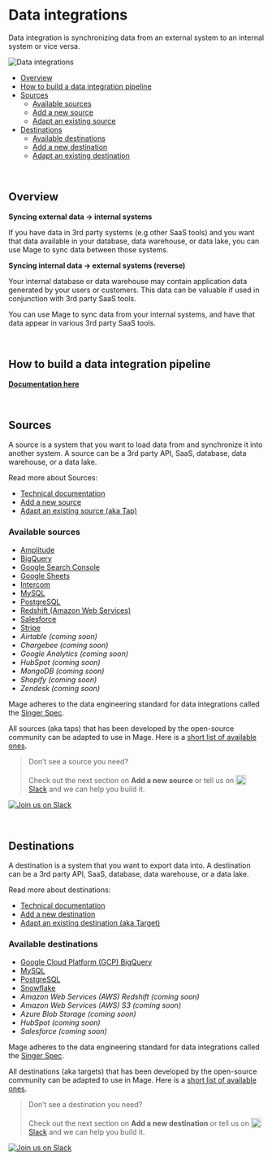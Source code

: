 # Data integrations

Data integration is synchronizing data from an external system to an internal system or vice versa.

<img
  alt="Data integrations"
  src="https://www.radicalcompliance.com/wp-content/uploads/2021/02/data-meme.gif"
/>

- [Overview](#overview)
- [How to build a data integration pipeline](../guides/pipelines/DataIntegrationPipeline.md)
- [Sources](#sources)
    - [Available sources](#available-sources)
    - [Add a new source](../guides/data_integrations/sources/AddNewSource.md)
    - [Adapt an existing source](../guides/data_integrations/sources/AdaptExistingSource.md)
- [Destinations](#destinations)
    - [Available destinations](#available-destinations)
    - [Add a new destination](../guides/data_integrations/destinations/AddNewDestination.md)
    - [Adapt an existing destination](../guides/data_integrations/destinations/AdaptExistingDestination.md)

<br />

## Overview

<b>Syncing external data → internal systems</b>

If you have data in 3rd party systems (e.g other SaaS tools) and you want that data available in
your database, data warehouse, or data lake, you can use Mage to sync data between those systems.

<b>Syncing internal data → external systems (reverse)</b>

Your internal database or data warehouse may contain application data generated by your
users or customers. This data can be valuable if used in conjunction with 3rd party SaaS tools.

You can use Mage to sync data from your internal systems, and have that data appear in various
3rd party SaaS tools.

<br />

## How to build a data integration pipeline

[<b>Documentation here</b>](../guides/pipelines/DataIntegrationPipeline.md)

<br />

## Sources

A source is a system that you want to load data from and synchronize it into another system.
A source can be a 3rd party API, SaaS, database, data warehouse, or a data lake.

Read more about Sources:

- [Technical documentation](sources/README.md)
- [Add a new source](../guides/data_integrations/sources/AddNewSource.md)
- [Adapt an existing source (aka Tap)](../guides/data_integrations/sources/AdaptExistingSource.md)

### Available sources

- [Amplitude](../../mage_integrations/mage_integrations/sources/amplitude/README.md)
- [BigQuery](../../mage_integrations/mage_integrations/sources/bigquery/README.md)
- [Google Search Console](../../mage_integrations/mage_integrations/sources/google_search_console/README.md)
- [Google Sheets](../../mage_integrations/mage_integrations/sources/google_sheets/README.md)
- [Intercom](../../mage_integrations/mage_integrations/sources/intercom/README.md) 
- [MySQL](../../mage_integrations/mage_integrations/sources/mysql/README.md)
- [PostgreSQL](../../mage_integrations/mage_integrations/sources/postgresql/README.md)
- [Redshift (Amazon Web Services)](../../mage_integrations/mage_integrations/sources/redshift/README.md)
- [Salesforce](../../mage_integrations/mage_integrations/sources/salesforce/README.md)
- [Stripe](../../mage_integrations/mage_integrations/sources/stripe/README.md)
- *Airtable (coming soon)*
- *Chargebee (coming soon)*
- *Google Analytics (coming soon)*
- *HubSpot (coming soon)*
- *MongoDB (coming soon)*
- *Shopify (coming soon)*
- *Zendesk (coming soon)*

Mage adheres to the data engineering standard for data integrations called the
[Singer Spec](https://github.com/singer-io/getting-started/blob/master/docs/SPEC.md).

All sources (aka taps) that has been developed by the
open-source community can be adapted to use in Mage. Here is a [short list of available ones](https://www.singer.io/#taps).

> Don’t see a source you need?
>
> Check out the next section on <b>Add a new source</b>
> or tell us on
> [<img alt="Slack" height="20" src="https://thepostsportsbar.com/wp-content/uploads/2017/02/Slack-Logo.png" style="position: relative; top: 4px;" /> Slack](https://www.mage.ai/chat)
> and we can help you build it.

[![Join us on Slack](https://img.shields.io/badge/%20-Join%20us%20on%20Slack-black?style=for-the-badge&logo=slack&labelColor=6B50D7)](https://www.mage.ai/chat)

<br />

## Destinations

A destination is a system that you want to export data into.
A destination can be a 3rd party API, SaaS, database, data warehouse, or a data lake.

Read more about destinations:

- [Technical documentation](destinations/README.md)
- [Add a new destination](../guides/data_integrations/destinations/AddNewDestination.md)
- [Adapt an existing destination (aka Target)](../guides/data_integrations/destinations/AdaptExistingDestination.md)

### Available destinations

- [Google Cloud Platform (GCP) BigQuery](../../mage_integrations/mage_integrations/destinations/bigquery/README.md)
- [MySQL](../../mage_integrations/mage_integrations/destinations/mysql/README.md)
- [PostgreSQL](../../mage_integrations/mage_integrations/destinations/postgresql/README.md)
- [Snowflake](../../mage_integrations/mage_integrations/destinations/snowflake/README.md)
- *Amazon Web Services (AWS) Redshift (coming soon)*
- *Amazon Web Services (AWS) S3 (coming soon)*
- *Azure Blob Storage (coming soon)*
- *HubSpot (coming soon)*
- *Salesforce (coming soon)*

Mage adheres to the data engineering standard for data integrations called the
[Singer Spec](https://github.com/singer-io/getting-started/blob/master/docs/SPEC.md).

All destinations (aka targets) that has been developed by the
open-source community can be adapted to use in Mage. Here is a [short list of available ones](https://www.singer.io/#targets).

> Don’t see a destination you need?
>
> Check out the next section on <b>Add a new destination</b>
> or tell us on
> [<img alt="Slack" height="20" src="https://thepostsportsbar.com/wp-content/uploads/2017/02/Slack-Logo.png" style="position: relative; top: 4px;" /> Slack](https://www.mage.ai/chat)
> and we can help you build it.

[![Join us on Slack](https://img.shields.io/badge/%20-Join%20us%20on%20Slack-black?style=for-the-badge&logo=slack&labelColor=6B50D7)](https://www.mage.ai/chat)

<br />
